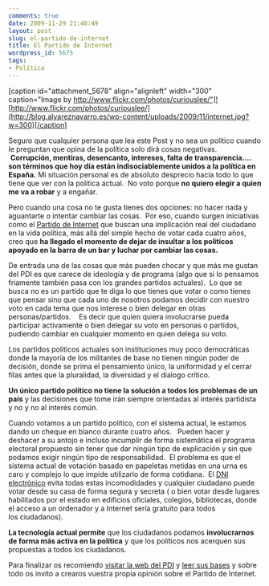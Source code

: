 ```yaml
---
comments: true
date: 2009-11-29 21:48:49
layout: post
slug: el-partido-de-internet
title: El Partido de Internet
wordpress_id: 5675
tags:
- Política
---
```


[caption id="attachment_5678" align="alignleft" width="300" caption="Image by http://www.flickr.com/photos/curiouslee/"]![http://www.flickr.com/photos/curiouslee/](http://blog.alvareznavarro.es/wp-content/uploads/2009/11/internet.jpg?w=300)[/caption]

Seguro que cualquier persona que lea este Post y no sea un político cuando le preguntan que opina de la política solo dirá cosas negativas.  **Corrupción, mentiras, desencanto, intereses, falta de transparencia.... son términos que hoy día están indisociablemente unidos a la política en España.** Mi situación personal es de absoluto desprecio hacía todo lo que tiene que ver con la política actual.  No voto porque **no quiero elegir a quien me va a robar** y a engañar.

Pero cuando una cosa no te gusta tienes dos opciones: no hacer nada y aguantarte o intentar cambiar las cosas.  Por eso, cuando surgen iniciativas como el [Partido de Internet](http://www.partidodeinternet.es) que buscan una implicación real del ciudadano en la vida política, más allá del simple hecho de votar cada cuatro años, creo que **ha llegado el momento de dejar de insultar a los políticos apoyado en la barra de un bar y luchar por cambiar las cosas.**

De entrada una de las cosas que más pueden chocar y que más me gustan del PDI es que carece de ideología y de programa (algo que si lo pensamos friamente también pasa con los grandes partidos actuales).  Lo que se busca no es un partido que te diga lo que tienes que votar o como tienes que pensar sino que cada uno de nosotros podamos decidir con nuestro voto en cada tema que nos interese o bien delegar en otras personas/partidos.    Es decir que quien quiera involucrarse pueda participar activamente o bien delegar su voto en personas o partidos, pudiendo cambiar en cualquier momento en quien delega su voto.

Los partidos políticos actuales son instituciones muy poco democráticas donde la mayoría de los militantes de base no tienen ningún poder de decisión, donde se prima el pensamiento único, la uniformidad y el cerrar filas antes que la pluralidad, la diversidad y el dialogo crítico.

**Un único partido político no tiene la solución a todos los problemas de un país** y las decisiones que tome irán siempre orientadas al interés partidista y no y no al interés común.

Cuando votamos a un partido político, con el sistema actual, le estamos dando un cheque en blanco durante cuatro años.   Pueden hacer y deshacer a su antojo e incluso incumplir de forma sistemática el programa electoral propuesto sin tener que dar ningún tipo de explicación y sin que podamos exigir ningún tipo de responsabilidad.  El problema es que el sistema actual de votación basado en papeletas metidas en una urna es caro y complejo lo que impide utilizarlo de forma cotidiana.  El [DNI electrónico](http://www.dnielectronico.es/) evita todas estas incomodidades y cualquier ciudadano puede votar desde su casa de forma segura y secreta ( o bien votar desde lugares habilitados por el estado en edificios oficiales, colegios, bibliotecas, donde el acceso a un ordenador y a Internet sería gratuito para todos los ciudadanos).

**La tecnología actual permite** que los ciudadanos podamos **involucrarnos de forma más activa en la política** y que los políticos nos acerquen sus propuestas a todos los ciudadanos.

Para finalizar os recomiendo [visitar la web del PDI](http://www.partidodeinternet.es) y [leer sus bases](http://www.partidodeinternet.es/pdi-bases.pdf) y sobre todo os invito a crearos vuestra propia opinión sobre el Partido de Internet.
